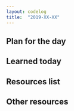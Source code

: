 ```yaml
---
layout: codelog
title:  "2019-XX-XX"
---
```


## Plan for the day

## Learned today

## Resources list

## Other resources